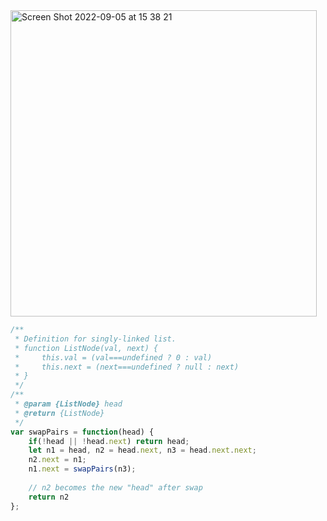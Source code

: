 <img width="490" alt="Screen Shot 2022-09-05 at 15 38 21" src="https://user-images.githubusercontent.com/37787994/188517907-5a7bc96a-2724-4f23-aed6-d062eeffcb6e.png">


```js
/**
 * Definition for singly-linked list.
 * function ListNode(val, next) {
 *     this.val = (val===undefined ? 0 : val)
 *     this.next = (next===undefined ? null : next)
 * }
 */
/**
 * @param {ListNode} head
 * @return {ListNode}
 */
var swapPairs = function(head) {
    if(!head || !head.next) return head;
    let n1 = head, n2 = head.next, n3 = head.next.next;
    n2.next = n1;
    n1.next = swapPairs(n3);
    
    // n2 becomes the new "head" after swap
    return n2
};
```
